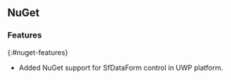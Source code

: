 ## NuGet

### Features
{:#nuget-features}

* Added NuGet support for SfDataForm control in UWP platform.

